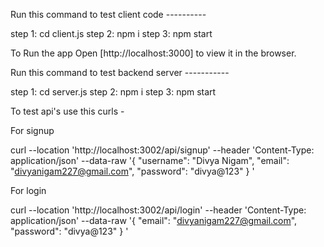 Run this command to test client code ----------

step 1: cd client.js step 2: npm i step 3: npm start

To Run the app Open [http://localhost:3000] to view it in the browser.

Run this command to test backend server -----------

step 1: cd server.js step 2: npm i step 3: npm start

To test api's use this curls -

For signup

curl --location 'http://localhost:3002/api/signup'
--header 'Content-Type: application/json'
--data-raw '{ "username": "Divya Nigam", "email": "divyanigam227@gmail.com", "password": "divya@123" } '

For login

curl --location 'http://localhost:3002/api/login'
--header 'Content-Type: application/json'
--data-raw '{ "email": "divyanigam227@gmail.com", "password": "divya@123" } '
